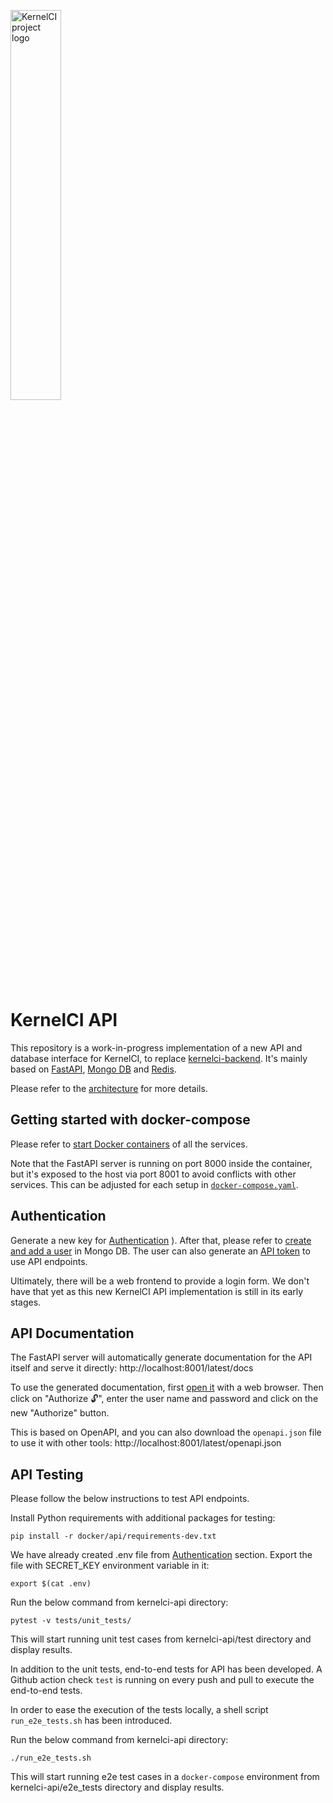 <img src="https://kernelci.org/image/kernelci-horizontal-color.png"
     alt="KernelCI project logo"
     width="40%" />

KernelCI API
============

This repository is a work-in-progress implementation of a new API and database
interface for KernelCI, to replace
[kernelci-backend](https://github.com/kernelci/kernelci-backend.git).  It's
mainly based on [FastAPI](https://fastapi.tiangolo.com/), [Mongo
DB](https://www.mongodb.com/) and [Redis](https://redis.io/).

Please refer to the [architecture](https://docs.kernelci.org/api_pipeline/api/design/#api-architecture) for more details.


## Getting started with docker-compose

Please refer to [start Docker containers](https://docs.kernelci.org/api_pipeline/api/local-instance/#start-docker-compose) of all the services.

Note that the FastAPI server is running on port 8000 inside the container, but
it's exposed to the host via port 8001 to avoid conflicts with other services.
This can be adjusted for each setup in
[`docker-compose.yaml`](docker-compose.yaml).


## Authentication

Generate a new key for [Authentication](https://docs.kernelci.org/api_pipeline/api/local-instance/#create-the-environment-file)
).
After that, please refer to [create and add a user](https://docs.kernelci.org/api_pipeline/api/local-instance/#create-an-admin-user-account) in Mongo DB.
The user can also generate an [API token](https://docs.kernelci.org/api_pipeline/api/local-instance/#create-an-admin-pipeline-token) to use API endpoints.

Ultimately, there will be a web frontend to provide a login form.  We don't
have that yet as this new KernelCI API implementation is still in its early
stages.


## API Documentation

The FastAPI server will automatically generate documentation for the API itself
and serve it directly: http://localhost:8001/latest/docs

To use the generated documentation, first [open
it](http://localhost:8001/latest/docs) with a web browser.  Then click on
"Authorize 🔓", enter the user name and password and click on the new
"Authorize" button.

This is based on OpenAPI, and you can also download the `openapi.json` file to
use it with other tools: http://localhost:8001/latest/openapi.json


## API Testing

Please follow the below instructions to test API endpoints.

Install Python requirements with additional packages for testing:
```
pip install -r docker/api/requirements-dev.txt
```

We have already created .env file from [Authentication](#authentication) section.
Export the file with SECRET_KEY environment variable in it:
```
export $(cat .env)
```

Run the below command from kernelci-api directory:
```
pytest -v tests/unit_tests/
```
This will start running unit test cases from kernelci-api/test directory and display results.

In addition to the unit tests, end-to-end tests for API has been developed.
A Github action check `test` is running on every push and pull to execute the end-to-end tests.

In order to ease the execution of the tests locally, a shell script `run_e2e_tests.sh` has been introduced.

Run the below command from kernelci-api directory:
```
./run_e2e_tests.sh
```
This will start running e2e test cases in a `docker-compose` environment from kernelci-api/e2e_tests directory and display results.
